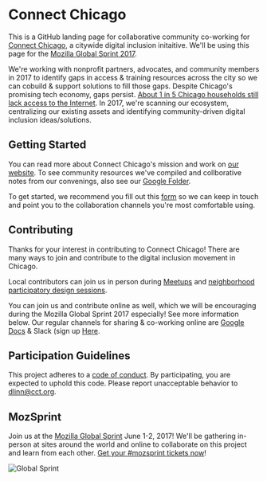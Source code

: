 # Connect Chicago 

This is a GitHub landing page for collaborative community co-working for [Connect Chicago](http://connectchicago.org), a citywide digital inclusion initaitive. We'll be using this page for the [Mozilla Global Sprint 2017](https://mozilla.github.io/global-sprint/).

We're working with nonprofit partners, advocates, and community members in 2017 to identify gaps in access & training resources across the city so we can cobuild & support solutions to fill those gaps. Despite Chicago's promising tech economy, gaps persist. [About 1 in 5 Chicago households still lack access to the Internet](http://www.smartchicagocollaborative.org/an-infographic-on-computers-internet-access-in-chicago-from-2013-2015/). In 2017, we're scanning our ecosystem, centralizing our existing assets and identifying community-driven digital inclusion ideas/solutions.

## Getting Started

You can read more about Connect Chicago's mission and work on [our website](http://connectchicago.org). To see community resources we've compiled and collborative notes from our convenings, also see our [Google Folder](https://drive.google.com/drive/u/0/folders/0B4fAD3dmbOYCfkFvOE9Dc1pmQmtWb0ptZjJOUXVXRHZpQS1xTE50S09taG1RdHpSZU1oVVE). 

To get started, we recommend you fill out this [form](https://smartchicago2012.wufoo.com/forms/connect-chicago-contact-form-for-individuals/) so we can keep in touch and point you to the collaboration channels you're most comfortable using. 

## Contributing

Thanks for your interest in contributing to Connect Chicago! There are many ways to join and contribute to the digital inclusion movement in Chicago.

Local contributors can join us in person during [Meetups](http://meetup.com/connectchicago) and [neighborhood participatory design sessions](http://connectchicago.org/about/projects/community-technology-forums/). 

You can join us and contribute online as well, which we will be encouraging during the Mozilla Global Sprint 2017 especially! See more information below. Our regular channels for sharing & co-working online are [Google Docs](https://drive.google.com/drive/u/0/folders/0B4fAD3dmbOYCfkFvOE9Dc1pmQmtWb0ptZjJOUXVXRHZpQS1xTE50S09taG1RdHpSZU1oVVE) & Slack (sign up [Here](https://smartchicago2012.wufoo.com/forms/connect-chicago-contact-form-for-individuals/). 

## Participation Guidelines

This project adheres to a [code of conduct](CODE_OF_CONDUCT.md). By participating, you are expected to uphold this code. Please report unacceptable behavior to dlinn@cct.org.

## MozSprint

Join us at the [Mozilla Global Sprint](http://mozilla.github.io/global-sprint/) June 1-2, 2017! We'll be gathering in-person at sites around the world and online to collaborate on this project and learn from each other. [Get your #mozsprint tickets now](http://mozilla.github.io/global-sprint/)!

![Global Sprint](https://cloud.githubusercontent.com/assets/617994/24632585/b2b07dcc-1892-11e7-91cf-f9e473187cf7.png)
